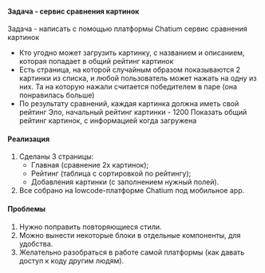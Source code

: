 #### Задача - сервис сравнения картинок

Задача - написать с помощью платформы Chatium сервис сравнения картинок

* Кто угодно может загрузить картинку, с названием и описанием, которая попадает в общий рейтинг картинок
* Есть страница, на которой случайным образом показываются 2 картинки из списка, и любой пользователь может нажать на одну из них. Та на которую нажали считается победителем в паре (она понравилась больше)
* По результату сравнений, каждая картинка должна иметь свой рейтинг Эло, начальный рейтинг картинки - 1200
Показать общий рейтинг картинок, с информацией когда загружена

#### Реализация

1) Сделаны 3 страницы: 
   - Главная (сравнение 2х картинок);
   - Рейтинг (таблица с сортировкой по рейтингу);
   - Добавления картинки (с заполнением нужный полей).
2) Все собрано на lowcode-платформе Chatium под мобильное app.

#### Проблемы

1) Нужно поправить повторяющиеся стили.
2) Можно вынести некоторые блоки в отдельные компоненты, для удобства.
3) Желательно разобраться в работе самой платформы (как давать доступ к коду другим людям).
